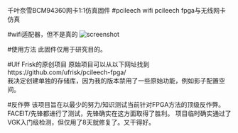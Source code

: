 千叶奈雪BCM94360网卡1:1仿真固件
#pcileech wifi
pcileech fpga与无线网卡仿真

#wifi适配器，但不是真的
![screenshot](https://i.imgur.com/Ri9IEXb.png)

#使用方法
此固件仅用于研究目的。

#Ulf Frisk的原创项目
原始项目可以从以下网址找到https://github.com/ufrisk/pcileech-fpga/  
我决定创建单独的存储库，因为我的版本禁用了一些原始功能，例如影子配置空间。

#反作弊
该项目旨在以最少的努力/知识测试当前针对FPGA方法的顶级反作弊。
FACEIT/先锋都进行了测试，先锋确实在这方面取得了胜利。
项目临时确实通过了VGK入门级检测，但仅用了8天就修复了。又干得好。
